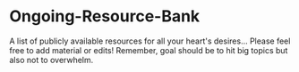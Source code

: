 # Ongoing-Resource-Bank
A list of publicly available resources for all your heart's desires... 
Please feel free to add material or edits! Remember, goal should be to hit big topics but also not to overwhelm.
